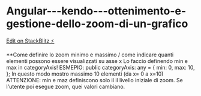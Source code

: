 # Angular---kendo---ottenimento-e-gestione-dello-zoom-di-un-grafico

[Edit on StackBlitz ⚡️](https://stackblitz.com/edit/angular-jz8npi-pnmd5q)

**Come definire lo zoom minimo e massimo / come indicare quanti elementi possono essere visualizzati su asse x 
Lo faccio definendo min e max in categoryAxis!
ESMEPIO: 
  public categoryAxis: any = {
      min: 0,
      max: 10,
  };
In questo modo mostro massimo 10 elementi (da x= 0 a x=10)
ATTENZIONE: min e maz definiscono solo il il livello iniziale di zoom. 
Se l'utente poi esegue zoom, quei valori cambiano.